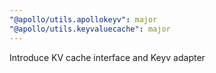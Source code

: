 ```yaml
---
"@apollo/utils.apollokeyv": major
"@apollo/utils.keyvaluecache": major
---
```


Introduce KV cache interface and Keyv adapter

